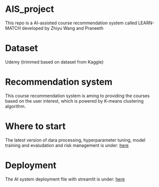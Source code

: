# AIS_project
This repo is a AI-assisted course recommendation system called LEARN-MATCH developed by Zhiyu Wang and Praneeth 

# Dataset
Udemy (trimmed based on dataset from Kaggle)

# Recommendation system
This course recommendation system is aming to providing the courses based on the user interest, which is powered by K-means clustering algorithm.

# Where to start
The latest version of dara processing, hyperparameter tuning, model training and evaludation and risk management is under: [here](https://github.com/zhiyuwang0911/AIS_project/blob/main/Zhiyu/Playground_Risk_Trustworthy_HCI.ipynb)

# Deployment
The AI system deployment file with streamlit is under: [here](https://github.com/zhiyuwang0911/AIS_project/blob/dadf67eb94b1d4fef60f36b5d0cfb946b82650f5/LEARN%20Match/src/app_main.py)
